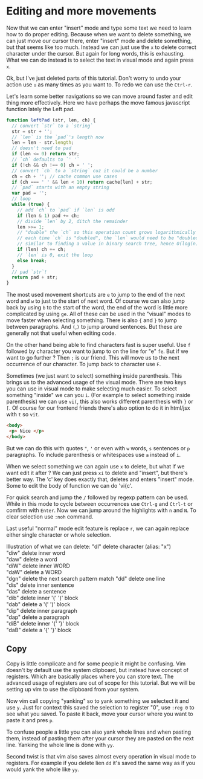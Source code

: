 # Editing and more movements

Now that we can enter "insert" mode and type some text we need to learn how to do proper editing.
Because when we want to delete something, we can just move our cursor there, enter "insert" mode and delete something, but that seems like too much.
Instead we can just use the `x` to delete correct character under the cursor.
But again for long words, this is exhausting. What we can do instead is to select the text in visual mode and again press `x`.

Ok, but I've just deleted parts of this tutorial. Don't worry to undo your action use `u` as many times as you want to.
To redo we can use the `Ctrl-r`.

Let's learn some better navigations so we can move around faster and edit thing more effectively.
Here we have perhaps the move famous javascript function lately the Left pad.

``` js
function leftPad (str, len, ch) {
  // convert `str` to a `string`
  str = str + '';
  // `len` is the `pad`'s length now
  len = len - str.length;
  // doesn't need to pad
  if (len <= 0) return str;
  // `ch` defaults to `' '`
  if (!ch && ch !== 0) ch = ' ';
  // convert `ch` to a `string` cuz it could be a number
  ch = ch + ''; // cache common use cases
  if (ch === ' ' && len < 10) return cache[len] + str;
  // `pad` starts with an empty string
  var pad = '';
  // loop
  while (true) {
    // add `ch` to `pad` if `len` is odd
    if (len & 1) pad += ch;
    // divide `len` by 2, ditch the remainder
    len >>= 1;
    // "double" the `ch` so this operation count grows logarithmically on `len`
    // each time `ch` is "doubled", the `len` would need to be "doubled" too
    // similar to finding a value in binary search tree, hence O(log(n))
    if (len) ch += ch;
    // `len` is 0, exit the loop
    else break;
  }
  // pad `str`!
  return pad + str;
}
```

The most used movement shortcuts are `e` to jump to the end of the next word and `w` to just to the start of next word.
Of course we can also jump back by using `b` to the start of the word, the end of the word is little more complicated by using `ge`.
All of these can be used in the "visual" modes to move faster when selecting something.
There is also `{` and `}` to jump between paragraphs. And `(`,`)` to jump around sentences. But these are generally not that useful when editing code.

On the other hand being able to find characters fast is super useful. Use `f` followed by character you want to jump to on the line for "e" `fe`. But if we want to go further ? Then `;` is our friend.
This will move us to the next occurrence of our character. To jump back to character use `F`.

Sometimes (we just want to select) something inside parenthesis. This brings us to the advanced usage of the visual mode.
There are two keys you can use in visual mode to make selecting much easier. To select something "inside" we can you `i`.
(For example to select something inside parenthesis) we can use `vi(`, this also works different parenthesis with `}` or `[`.
Of course for our frontend friends there's also option to do it in html/jsx with `t` so `vit`.
```html
<body>
 <p> Nice </p>
</body>
```
But we can do this with quotes `"`, `'` or even with `w` words, `s` sentences or `p` paragraphs. To include parenthesis or whitespaces use `a` instead of `i`.

When we select something we can again use `x` to delete, but what if we want edit it after ? We can just press `xi` to delete and "insert", but there's better way.
The 'c' key does exactly that, deletes and enters "insert" mode. Some to edit the body of function we can do 'vi{c'.
 
For quick search and jump the `/` followed by regexp pattern can be used. While in this mode to cycle between occurrences use `Ctrl-g` and `Ctrl-t` or comfirm with `Enter`.
Now we can jump around the highlights with `n` and `N`. To clear selection use `:noh` command.

Last useful "normal" mode edit feature is replace `r`, we can again replace either single character or whole selection.

Illustration of what we can delete:
	"dl"	delete character (alias: "x")	    
	"diw"	delete inner word			         
	"daw"	delete a word				         
	"diW"	delete inner WORD 		             
	"daW"	delete a WORD 	                     
	"dgn"   delete the next search pattern match 
	"dd"	delete one line				         
	"dis"	delete inner sentence			     
	"das"	delete a sentence			         
	"dib"	delete inner '(' ')' block	
	"dab"	delete a '(' ')' block		
	"dip"	delete inner paragraph		
	"dap"	delete a paragraph			
	"diB"	delete inner '{' '}' block	
	"daB"	delete a '{' '}' block		


## Copy

Copy is little complicate and for some people it might be confusing.
Vim doesn't by default use the system clipboard, but instead have concept of registers. 
Which are basically places where you can store text. The advanced usage of registers are out of scope for this tutorial.
But we will be setting up vim to use the clipboard from your system.

Now vim call copying "yanking" so to yank something we selectect it and use `y`. Just for context this saved the selection to
register "0", use `:reg 0` to see what you saved.
To paste it back, move your cursor where you want to paste it and pres `p`.

To confuse people a little you can also yank whole lines and when pasting them, instead of pasting them after your cursor they are pasted on the next line.
Yanking the whole line is done with `yy`.

Second twist is that vim also saves almost every operation in visual mode to registers. For example if you delete lien `dd`
it's saved the same way as if you would yank the whole like `yy`.
